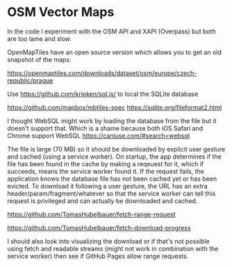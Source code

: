 # OSM Vector Maps

In the code I experiment with the OSM API and XAPI (Overpass) but both are too
lame and slow.

OpenMapTiles have an open source version which allows you to get an old snapshot
of the maps:

https://openmaptiles.com/downloads/dataset/osm/europe/czech-republic/prague

Use https://github.com/kripken/sql.js/ to local the SQLite database

https://github.com/mapbox/mbtiles-spec
https://sqlite.org/fileformat2.html

I thought WebSQL might work by loading the database from the file but it doesn't
support that. Which is a shame because both iOS Safari and Chrome support WebSQL
https://caniuse.com/#search=websql

The file is large (70 MB) so it should be downloaded by explicit user gesture
and cached (using a service worker). On startup, the app determines if the file
has been found in the cache by making a reqeuest for it, which if succeeds,
means the service worker found it. If the request fails, the application knows
the database file has not been cached yet or has been evicted. To download it
following a user gesture, the URL has an extra header/param/fragment/whatever so
that the service worker can tell this request is privileged and can actually be
downloaded and cached.

https://github.com/TomasHubelbauer/fetch-range-request

https://github.com/TomasHubelbauer/fetch-download-progress

I should also look into visualizing the download or if that's not possible using
fetch and readable streams (might not work in combination with the service worker)
then see if GitHub Pages allow range requests.
